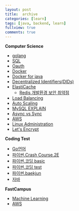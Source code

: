 ```yaml
---
layout: post
title:  archive
categories: [learn]
tags: [java, backend, learn]
fullview: true
comments: true
---
```


<!-- <a class="btn btn-sm btn-default" href="https://jnuho.github.io/learn">☰ Read</a> -->

<!-- <blockquote><i>
A set of practices that combines software development (Dev) and IT operations (Ops).<br>It aims to shorten the systems development life cycle and provide continuous delivery with high software quality.
</i></blockquote> -->

**Computer Science**
- [golang](golang)
- [SQL](sql)
- [Oauth](oauth)
- [Docker](docker)
- [Docker for java](docker_java)
- [Decentralized Identifiers(DIDs)](did.pdf)
- [ElastiCache](elasticache)
    - [Redis 개발환경 보안 취약점](redis_hacked)
- [Load Balancing](load_balancing)
- [Auto Scaling](auto_scaling)
- [MySQL EXPLAIN](mysql_explain)
- [Async vs Sync](async_sync)
- [AWS](aws)
- [Linux Administration](linux_admin)
- [Let's Encrypt](letsencrypt)

**Coding Test**
- [Go언어](go_leet)
- [파이썬.Crash Course.2E](python_crash_course)
- [파이썬.코딩 basic](python_coding_basic)
- [파이썬.코딩 test](python_coding_test)
- [파이썬.baekjun](python_baekjun)
- [자바](README_java)

**FastCampus**
- [Machine Learning](ml)
- [AWS](fc_aws)


